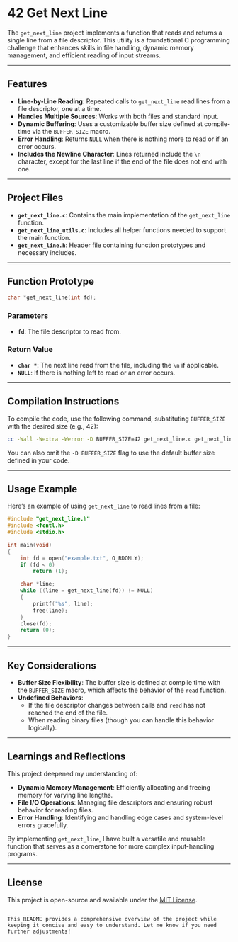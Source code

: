 # 42 Get Next Line

The `get_next_line` project implements a function that reads and returns a single line from a file descriptor. This utility is a foundational C programming challenge that enhances skills in file handling, dynamic memory management, and efficient reading of input streams.

---

## Features

- **Line-by-Line Reading**: Repeated calls to `get_next_line` read lines from a file descriptor, one at a time.
- **Handles Multiple Sources**: Works with both files and standard input.
- **Dynamic Buffering**: Uses a customizable buffer size defined at compile-time via the `BUFFER_SIZE` macro.
- **Error Handling**: Returns `NULL` when there is nothing more to read or if an error occurs.
- **Includes the Newline Character**: Lines returned include the `\n` character, except for the last line if the end of the file does not end with one.

---

## Project Files

- **`get_next_line.c`**: Contains the main implementation of the `get_next_line` function.
- **`get_next_line_utils.c`**: Includes all helper functions needed to support the main function.
- **`get_next_line.h`**: Header file containing function prototypes and necessary includes.

---

## Function Prototype

```c
char *get_next_line(int fd);
```

### Parameters
- **`fd`**: The file descriptor to read from.

### Return Value
- **`char *`**: The next line read from the file, including the `\n` if applicable.
- **`NULL`**: If there is nothing left to read or an error occurs.

---

## Compilation Instructions

To compile the code, use the following command, substituting `BUFFER_SIZE` with the desired size (e.g., 42):

```bash
cc -Wall -Wextra -Werror -D BUFFER_SIZE=42 get_next_line.c get_next_line_utils.c
```

You can also omit the `-D BUFFER_SIZE` flag to use the default buffer size defined in your code.

---

## Usage Example

Here’s an example of using `get_next_line` to read lines from a file:

```c
#include "get_next_line.h"
#include <fcntl.h>
#include <stdio.h>

int main(void)
{
    int fd = open("example.txt", O_RDONLY);
    if (fd < 0)
        return (1);

    char *line;
    while ((line = get_next_line(fd)) != NULL)
    {
        printf("%s", line);
        free(line);
    }
    close(fd);
    return (0);
}
```

---

## Key Considerations

- **Buffer Size Flexibility**: The buffer size is defined at compile time with the `BUFFER_SIZE` macro, which affects the behavior of the `read` function.
- **Undefined Behaviors**:
  - If the file descriptor changes between calls and `read` has not reached the end of the file.
  - When reading binary files (though you can handle this behavior logically).

---

## Learnings and Reflections

This project deepened my understanding of:
- **Dynamic Memory Management**: Efficiently allocating and freeing memory for varying line lengths.
- **File I/O Operations**: Managing file descriptors and ensuring robust behavior for reading files.
- **Error Handling**: Identifying and handling edge cases and system-level errors gracefully.

By implementing `get_next_line`, I have built a versatile and reusable function that serves as a cornerstone for more complex input-handling programs.

---

## License

This project is open-source and available under the [MIT License](https://opensource.org/licenses/MIT).
```

This README provides a comprehensive overview of the project while keeping it concise and easy to understand. Let me know if you need further adjustments!
